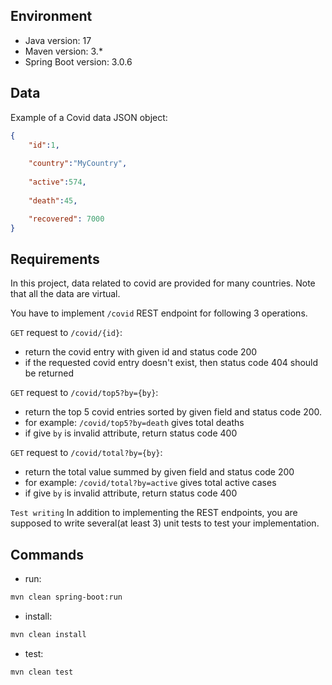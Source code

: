 ## Environment
- Java version: 17
- Maven version: 3.*
- Spring Boot version: 3.0.6

## Data
Example of a Covid data JSON object:
```json
{
    "id":1,
    
    "country":"MyCountry",
    
    "active":574,
    
    "death":45,

    "recovered": 7000
}
```

## Requirements
In this project, data related to covid are provided for many countries. Note that all the data are virtual.

You have to implement `/covid` REST endpoint for following 3 operations.


`GET` request to `/covid/{id}`:
* return the covid entry with given id and status code 200
* if the requested covid entry doesn't exist, then status code 404 should be returned

`GET` request to `/covid/top5?by={by}`:
* return the top 5 covid entries sorted by given field and status code 200.
* for example: `/covid/top5?by=death` gives total deaths
* if give `by` is invalid attribute, return status code 400

`GET` request to `/covid/total?by={by}`:
* return the total value summed by given field and status code 200
* for example: `/covid/total?by=active` gives total active cases
* if give `by` is invalid attribute, return status code 400
 
`Test writing`
In addition to implementing the REST endpoints, you are supposed to write several(at least 3) unit tests to test your implementation.


## Commands
- run: 
```bash
mvn clean spring-boot:run
```
- install: 
```bash
mvn clean install
```
- test: 
```bash
mvn clean test
```